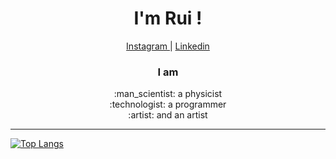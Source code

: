 <h1 align = "center"> I'm Rui ! </h1>

<div align = "center"> 
  <a href="https://www.instagram.com/ruicampos123/"> Instagram </a> | <a href="https://www.linkedin.com/in/ruifilipecampos/"> Linkedin </a>
</div>

<h3 align = "center">  I am </h3>
<div align = "center"> 
:man_scientist: a physicist <br>
:technologist: a programmer <br>
:artist: and an artist  <br>
  

</div>




---

[![Top Langs](https://github-readme-stats.vercel.app/api/top-langs/?username=RuiFilipeCampos)](https://github.com/anuraghazra/github-readme-stats) 
